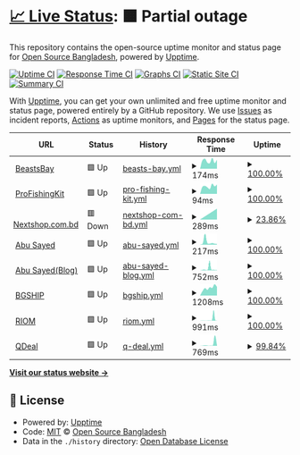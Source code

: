 # [📈 Live Status](https://status.abusayed.dev): <!--live status--> **🟧 Partial outage**

This repository contains the open-source uptime monitor and status page for [Open Source Bangladesh](https://status.abusayed.dev), powered by [Upptime](https://github.com/upptime/upptime).

[![Uptime CI](https://github.com/opensourcebangladesh/status/workflows/Uptime%20CI/badge.svg)](https://github.com/opensourcebangladesh/status/actions?query=workflow%3A%22Uptime+CI%22)
[![Response Time CI](https://github.com/opensourcebangladesh/status/workflows/Response%20Time%20CI/badge.svg)](https://github.com/opensourcebangladesh/status/actions?query=workflow%3A%22Response+Time+CI%22)
[![Graphs CI](https://github.com/opensourcebangladesh/status/workflows/Graphs%20CI/badge.svg)](https://github.com/opensourcebangladesh/status/actions?query=workflow%3A%22Graphs+CI%22)
[![Static Site CI](https://github.com/opensourcebangladesh/status/workflows/Static%20Site%20CI/badge.svg)](https://github.com/opensourcebangladesh/status/actions?query=workflow%3A%22Static+Site+CI%22)
[![Summary CI](https://github.com/opensourcebangladesh/status/workflows/Summary%20CI/badge.svg)](https://github.com/opensourcebangladesh/status/actions?query=workflow%3A%22Summary+CI%22)

With [Upptime](https://upptime.js.org), you can get your own unlimited and free uptime monitor and status page, powered entirely by a GitHub repository. We use [Issues](https://github.com/opensourcebangladesh/status/issues) as incident reports, [Actions](https://github.com/opensourcebangladesh/status/actions) as uptime monitors, and [Pages](https://status.abusayed.dev) for the status page.

<!--start: status pages-->
<!-- This summary is generated by Upptime (https://github.com/upptime/upptime) -->
<!-- Do not edit this manually, your changes will be overwritten -->
<!-- prettier-ignore -->
| URL | Status | History | Response Time | Uptime |
| --- | ------ | ------- | ------------- | ------ |
| <img alt="" src="https://icons.duckduckgo.com/ip3/beastsbay.com.ico" height="13"> [BeastsBay](https://beastsbay.com) | 🟩 Up | [beasts-bay.yml](https://github.com/opensourcebangladesh/status/commits/HEAD/history/beasts-bay.yml) | <details><summary><img alt="Response time graph" src="./graphs/beasts-bay/response-time-week.png" height="20"> 174ms</summary><br><a href="https://status.abusayed.dev/history/beasts-bay"><img alt="Response time 208" src="https://img.shields.io/endpoint?url=https%3A%2F%2Fraw.githubusercontent.com%2Fopensourcebangladesh%2Fstatus%2FHEAD%2Fapi%2Fbeasts-bay%2Fresponse-time.json"></a><br><a href="https://status.abusayed.dev/history/beasts-bay"><img alt="24-hour response time 195" src="https://img.shields.io/endpoint?url=https%3A%2F%2Fraw.githubusercontent.com%2Fopensourcebangladesh%2Fstatus%2FHEAD%2Fapi%2Fbeasts-bay%2Fresponse-time-day.json"></a><br><a href="https://status.abusayed.dev/history/beasts-bay"><img alt="7-day response time 174" src="https://img.shields.io/endpoint?url=https%3A%2F%2Fraw.githubusercontent.com%2Fopensourcebangladesh%2Fstatus%2FHEAD%2Fapi%2Fbeasts-bay%2Fresponse-time-week.json"></a><br><a href="https://status.abusayed.dev/history/beasts-bay"><img alt="30-day response time 205" src="https://img.shields.io/endpoint?url=https%3A%2F%2Fraw.githubusercontent.com%2Fopensourcebangladesh%2Fstatus%2FHEAD%2Fapi%2Fbeasts-bay%2Fresponse-time-month.json"></a><br><a href="https://status.abusayed.dev/history/beasts-bay"><img alt="1-year response time 208" src="https://img.shields.io/endpoint?url=https%3A%2F%2Fraw.githubusercontent.com%2Fopensourcebangladesh%2Fstatus%2FHEAD%2Fapi%2Fbeasts-bay%2Fresponse-time-year.json"></a></details> | <details><summary><a href="https://status.abusayed.dev/history/beasts-bay">100.00%</a></summary><a href="https://status.abusayed.dev/history/beasts-bay"><img alt="All-time uptime 100.00%" src="https://img.shields.io/endpoint?url=https%3A%2F%2Fraw.githubusercontent.com%2Fopensourcebangladesh%2Fstatus%2FHEAD%2Fapi%2Fbeasts-bay%2Fuptime.json"></a><br><a href="https://status.abusayed.dev/history/beasts-bay"><img alt="24-hour uptime 100.00%" src="https://img.shields.io/endpoint?url=https%3A%2F%2Fraw.githubusercontent.com%2Fopensourcebangladesh%2Fstatus%2FHEAD%2Fapi%2Fbeasts-bay%2Fuptime-day.json"></a><br><a href="https://status.abusayed.dev/history/beasts-bay"><img alt="7-day uptime 100.00%" src="https://img.shields.io/endpoint?url=https%3A%2F%2Fraw.githubusercontent.com%2Fopensourcebangladesh%2Fstatus%2FHEAD%2Fapi%2Fbeasts-bay%2Fuptime-week.json"></a><br><a href="https://status.abusayed.dev/history/beasts-bay"><img alt="30-day uptime 100.00%" src="https://img.shields.io/endpoint?url=https%3A%2F%2Fraw.githubusercontent.com%2Fopensourcebangladesh%2Fstatus%2FHEAD%2Fapi%2Fbeasts-bay%2Fuptime-month.json"></a><br><a href="https://status.abusayed.dev/history/beasts-bay"><img alt="1-year uptime 100.00%" src="https://img.shields.io/endpoint?url=https%3A%2F%2Fraw.githubusercontent.com%2Fopensourcebangladesh%2Fstatus%2FHEAD%2Fapi%2Fbeasts-bay%2Fuptime-year.json"></a></details>
| <img alt="" src="https://icons.duckduckgo.com/ip3/profishingkit.com.ico" height="13"> [ProFishingKit](https://profishingkit.com) | 🟩 Up | [pro-fishing-kit.yml](https://github.com/opensourcebangladesh/status/commits/HEAD/history/pro-fishing-kit.yml) | <details><summary><img alt="Response time graph" src="./graphs/pro-fishing-kit/response-time-week.png" height="20"> 94ms</summary><br><a href="https://status.abusayed.dev/history/pro-fishing-kit"><img alt="Response time 118" src="https://img.shields.io/endpoint?url=https%3A%2F%2Fraw.githubusercontent.com%2Fopensourcebangladesh%2Fstatus%2FHEAD%2Fapi%2Fpro-fishing-kit%2Fresponse-time.json"></a><br><a href="https://status.abusayed.dev/history/pro-fishing-kit"><img alt="24-hour response time 114" src="https://img.shields.io/endpoint?url=https%3A%2F%2Fraw.githubusercontent.com%2Fopensourcebangladesh%2Fstatus%2FHEAD%2Fapi%2Fpro-fishing-kit%2Fresponse-time-day.json"></a><br><a href="https://status.abusayed.dev/history/pro-fishing-kit"><img alt="7-day response time 94" src="https://img.shields.io/endpoint?url=https%3A%2F%2Fraw.githubusercontent.com%2Fopensourcebangladesh%2Fstatus%2FHEAD%2Fapi%2Fpro-fishing-kit%2Fresponse-time-week.json"></a><br><a href="https://status.abusayed.dev/history/pro-fishing-kit"><img alt="30-day response time 117" src="https://img.shields.io/endpoint?url=https%3A%2F%2Fraw.githubusercontent.com%2Fopensourcebangladesh%2Fstatus%2FHEAD%2Fapi%2Fpro-fishing-kit%2Fresponse-time-month.json"></a><br><a href="https://status.abusayed.dev/history/pro-fishing-kit"><img alt="1-year response time 118" src="https://img.shields.io/endpoint?url=https%3A%2F%2Fraw.githubusercontent.com%2Fopensourcebangladesh%2Fstatus%2FHEAD%2Fapi%2Fpro-fishing-kit%2Fresponse-time-year.json"></a></details> | <details><summary><a href="https://status.abusayed.dev/history/pro-fishing-kit">100.00%</a></summary><a href="https://status.abusayed.dev/history/pro-fishing-kit"><img alt="All-time uptime 100.00%" src="https://img.shields.io/endpoint?url=https%3A%2F%2Fraw.githubusercontent.com%2Fopensourcebangladesh%2Fstatus%2FHEAD%2Fapi%2Fpro-fishing-kit%2Fuptime.json"></a><br><a href="https://status.abusayed.dev/history/pro-fishing-kit"><img alt="24-hour uptime 100.00%" src="https://img.shields.io/endpoint?url=https%3A%2F%2Fraw.githubusercontent.com%2Fopensourcebangladesh%2Fstatus%2FHEAD%2Fapi%2Fpro-fishing-kit%2Fuptime-day.json"></a><br><a href="https://status.abusayed.dev/history/pro-fishing-kit"><img alt="7-day uptime 100.00%" src="https://img.shields.io/endpoint?url=https%3A%2F%2Fraw.githubusercontent.com%2Fopensourcebangladesh%2Fstatus%2FHEAD%2Fapi%2Fpro-fishing-kit%2Fuptime-week.json"></a><br><a href="https://status.abusayed.dev/history/pro-fishing-kit"><img alt="30-day uptime 100.00%" src="https://img.shields.io/endpoint?url=https%3A%2F%2Fraw.githubusercontent.com%2Fopensourcebangladesh%2Fstatus%2FHEAD%2Fapi%2Fpro-fishing-kit%2Fuptime-month.json"></a><br><a href="https://status.abusayed.dev/history/pro-fishing-kit"><img alt="1-year uptime 100.00%" src="https://img.shields.io/endpoint?url=https%3A%2F%2Fraw.githubusercontent.com%2Fopensourcebangladesh%2Fstatus%2FHEAD%2Fapi%2Fpro-fishing-kit%2Fuptime-year.json"></a></details>
| <img alt="" src="https://icons.duckduckgo.com/ip3/www.nextshop.com.bd.ico" height="13"> [Nextshop.com.bd](https://www.nextshop.com.bd) | 🟥 Down | [nextshop-com-bd.yml](https://github.com/opensourcebangladesh/status/commits/HEAD/history/nextshop-com-bd.yml) | <details><summary><img alt="Response time graph" src="./graphs/nextshop-com-bd/response-time-week.png" height="20"> 289ms</summary><br><a href="https://status.abusayed.dev/history/nextshop-com-bd"><img alt="Response time 298" src="https://img.shields.io/endpoint?url=https%3A%2F%2Fraw.githubusercontent.com%2Fopensourcebangladesh%2Fstatus%2FHEAD%2Fapi%2Fnextshop-com-bd%2Fresponse-time.json"></a><br><a href="https://status.abusayed.dev/history/nextshop-com-bd"><img alt="24-hour response time 0" src="https://img.shields.io/endpoint?url=https%3A%2F%2Fraw.githubusercontent.com%2Fopensourcebangladesh%2Fstatus%2FHEAD%2Fapi%2Fnextshop-com-bd%2Fresponse-time-day.json"></a><br><a href="https://status.abusayed.dev/history/nextshop-com-bd"><img alt="7-day response time 289" src="https://img.shields.io/endpoint?url=https%3A%2F%2Fraw.githubusercontent.com%2Fopensourcebangladesh%2Fstatus%2FHEAD%2Fapi%2Fnextshop-com-bd%2Fresponse-time-week.json"></a><br><a href="https://status.abusayed.dev/history/nextshop-com-bd"><img alt="30-day response time 306" src="https://img.shields.io/endpoint?url=https%3A%2F%2Fraw.githubusercontent.com%2Fopensourcebangladesh%2Fstatus%2FHEAD%2Fapi%2Fnextshop-com-bd%2Fresponse-time-month.json"></a><br><a href="https://status.abusayed.dev/history/nextshop-com-bd"><img alt="1-year response time 298" src="https://img.shields.io/endpoint?url=https%3A%2F%2Fraw.githubusercontent.com%2Fopensourcebangladesh%2Fstatus%2FHEAD%2Fapi%2Fnextshop-com-bd%2Fresponse-time-year.json"></a></details> | <details><summary><a href="https://status.abusayed.dev/history/nextshop-com-bd">23.86%</a></summary><a href="https://status.abusayed.dev/history/nextshop-com-bd"><img alt="All-time uptime 89.37%" src="https://img.shields.io/endpoint?url=https%3A%2F%2Fraw.githubusercontent.com%2Fopensourcebangladesh%2Fstatus%2FHEAD%2Fapi%2Fnextshop-com-bd%2Fuptime.json"></a><br><a href="https://status.abusayed.dev/history/nextshop-com-bd"><img alt="24-hour uptime 0.00%" src="https://img.shields.io/endpoint?url=https%3A%2F%2Fraw.githubusercontent.com%2Fopensourcebangladesh%2Fstatus%2FHEAD%2Fapi%2Fnextshop-com-bd%2Fuptime-day.json"></a><br><a href="https://status.abusayed.dev/history/nextshop-com-bd"><img alt="7-day uptime 23.86%" src="https://img.shields.io/endpoint?url=https%3A%2F%2Fraw.githubusercontent.com%2Fopensourcebangladesh%2Fstatus%2FHEAD%2Fapi%2Fnextshop-com-bd%2Fuptime-week.json"></a><br><a href="https://status.abusayed.dev/history/nextshop-com-bd"><img alt="30-day uptime 82.28%" src="https://img.shields.io/endpoint?url=https%3A%2F%2Fraw.githubusercontent.com%2Fopensourcebangladesh%2Fstatus%2FHEAD%2Fapi%2Fnextshop-com-bd%2Fuptime-month.json"></a><br><a href="https://status.abusayed.dev/history/nextshop-com-bd"><img alt="1-year uptime 89.37%" src="https://img.shields.io/endpoint?url=https%3A%2F%2Fraw.githubusercontent.com%2Fopensourcebangladesh%2Fstatus%2FHEAD%2Fapi%2Fnextshop-com-bd%2Fuptime-year.json"></a></details>
| <img alt="" src="https://icons.duckduckgo.com/ip3/abusayed.dev.ico" height="13"> [Abu Sayed](https://abusayed.dev) | 🟩 Up | [abu-sayed.yml](https://github.com/opensourcebangladesh/status/commits/HEAD/history/abu-sayed.yml) | <details><summary><img alt="Response time graph" src="./graphs/abu-sayed/response-time-week.png" height="20"> 217ms</summary><br><a href="https://status.abusayed.dev/history/abu-sayed"><img alt="Response time 155" src="https://img.shields.io/endpoint?url=https%3A%2F%2Fraw.githubusercontent.com%2Fopensourcebangladesh%2Fstatus%2FHEAD%2Fapi%2Fabu-sayed%2Fresponse-time.json"></a><br><a href="https://status.abusayed.dev/history/abu-sayed"><img alt="24-hour response time 56" src="https://img.shields.io/endpoint?url=https%3A%2F%2Fraw.githubusercontent.com%2Fopensourcebangladesh%2Fstatus%2FHEAD%2Fapi%2Fabu-sayed%2Fresponse-time-day.json"></a><br><a href="https://status.abusayed.dev/history/abu-sayed"><img alt="7-day response time 217" src="https://img.shields.io/endpoint?url=https%3A%2F%2Fraw.githubusercontent.com%2Fopensourcebangladesh%2Fstatus%2FHEAD%2Fapi%2Fabu-sayed%2Fresponse-time-week.json"></a><br><a href="https://status.abusayed.dev/history/abu-sayed"><img alt="30-day response time 137" src="https://img.shields.io/endpoint?url=https%3A%2F%2Fraw.githubusercontent.com%2Fopensourcebangladesh%2Fstatus%2FHEAD%2Fapi%2Fabu-sayed%2Fresponse-time-month.json"></a><br><a href="https://status.abusayed.dev/history/abu-sayed"><img alt="1-year response time 155" src="https://img.shields.io/endpoint?url=https%3A%2F%2Fraw.githubusercontent.com%2Fopensourcebangladesh%2Fstatus%2FHEAD%2Fapi%2Fabu-sayed%2Fresponse-time-year.json"></a></details> | <details><summary><a href="https://status.abusayed.dev/history/abu-sayed">100.00%</a></summary><a href="https://status.abusayed.dev/history/abu-sayed"><img alt="All-time uptime 100.00%" src="https://img.shields.io/endpoint?url=https%3A%2F%2Fraw.githubusercontent.com%2Fopensourcebangladesh%2Fstatus%2FHEAD%2Fapi%2Fabu-sayed%2Fuptime.json"></a><br><a href="https://status.abusayed.dev/history/abu-sayed"><img alt="24-hour uptime 100.00%" src="https://img.shields.io/endpoint?url=https%3A%2F%2Fraw.githubusercontent.com%2Fopensourcebangladesh%2Fstatus%2FHEAD%2Fapi%2Fabu-sayed%2Fuptime-day.json"></a><br><a href="https://status.abusayed.dev/history/abu-sayed"><img alt="7-day uptime 100.00%" src="https://img.shields.io/endpoint?url=https%3A%2F%2Fraw.githubusercontent.com%2Fopensourcebangladesh%2Fstatus%2FHEAD%2Fapi%2Fabu-sayed%2Fuptime-week.json"></a><br><a href="https://status.abusayed.dev/history/abu-sayed"><img alt="30-day uptime 100.00%" src="https://img.shields.io/endpoint?url=https%3A%2F%2Fraw.githubusercontent.com%2Fopensourcebangladesh%2Fstatus%2FHEAD%2Fapi%2Fabu-sayed%2Fuptime-month.json"></a><br><a href="https://status.abusayed.dev/history/abu-sayed"><img alt="1-year uptime 100.00%" src="https://img.shields.io/endpoint?url=https%3A%2F%2Fraw.githubusercontent.com%2Fopensourcebangladesh%2Fstatus%2FHEAD%2Fapi%2Fabu-sayed%2Fuptime-year.json"></a></details>
| <img alt="" src="https://icons.duckduckgo.com/ip3/blog.abusayed.dev.ico" height="13"> [Abu Sayed(Blog)](https://blog.abusayed.dev) | 🟩 Up | [abu-sayed-blog.yml](https://github.com/opensourcebangladesh/status/commits/HEAD/history/abu-sayed-blog.yml) | <details><summary><img alt="Response time graph" src="./graphs/abu-sayed-blog/response-time-week.png" height="20"> 752ms</summary><br><a href="https://status.abusayed.dev/history/abu-sayed-blog"><img alt="Response time 754" src="https://img.shields.io/endpoint?url=https%3A%2F%2Fraw.githubusercontent.com%2Fopensourcebangladesh%2Fstatus%2FHEAD%2Fapi%2Fabu-sayed-blog%2Fresponse-time.json"></a><br><a href="https://status.abusayed.dev/history/abu-sayed-blog"><img alt="24-hour response time 152" src="https://img.shields.io/endpoint?url=https%3A%2F%2Fraw.githubusercontent.com%2Fopensourcebangladesh%2Fstatus%2FHEAD%2Fapi%2Fabu-sayed-blog%2Fresponse-time-day.json"></a><br><a href="https://status.abusayed.dev/history/abu-sayed-blog"><img alt="7-day response time 752" src="https://img.shields.io/endpoint?url=https%3A%2F%2Fraw.githubusercontent.com%2Fopensourcebangladesh%2Fstatus%2FHEAD%2Fapi%2Fabu-sayed-blog%2Fresponse-time-week.json"></a><br><a href="https://status.abusayed.dev/history/abu-sayed-blog"><img alt="30-day response time 814" src="https://img.shields.io/endpoint?url=https%3A%2F%2Fraw.githubusercontent.com%2Fopensourcebangladesh%2Fstatus%2FHEAD%2Fapi%2Fabu-sayed-blog%2Fresponse-time-month.json"></a><br><a href="https://status.abusayed.dev/history/abu-sayed-blog"><img alt="1-year response time 754" src="https://img.shields.io/endpoint?url=https%3A%2F%2Fraw.githubusercontent.com%2Fopensourcebangladesh%2Fstatus%2FHEAD%2Fapi%2Fabu-sayed-blog%2Fresponse-time-year.json"></a></details> | <details><summary><a href="https://status.abusayed.dev/history/abu-sayed-blog">100.00%</a></summary><a href="https://status.abusayed.dev/history/abu-sayed-blog"><img alt="All-time uptime 100.00%" src="https://img.shields.io/endpoint?url=https%3A%2F%2Fraw.githubusercontent.com%2Fopensourcebangladesh%2Fstatus%2FHEAD%2Fapi%2Fabu-sayed-blog%2Fuptime.json"></a><br><a href="https://status.abusayed.dev/history/abu-sayed-blog"><img alt="24-hour uptime 100.00%" src="https://img.shields.io/endpoint?url=https%3A%2F%2Fraw.githubusercontent.com%2Fopensourcebangladesh%2Fstatus%2FHEAD%2Fapi%2Fabu-sayed-blog%2Fuptime-day.json"></a><br><a href="https://status.abusayed.dev/history/abu-sayed-blog"><img alt="7-day uptime 100.00%" src="https://img.shields.io/endpoint?url=https%3A%2F%2Fraw.githubusercontent.com%2Fopensourcebangladesh%2Fstatus%2FHEAD%2Fapi%2Fabu-sayed-blog%2Fuptime-week.json"></a><br><a href="https://status.abusayed.dev/history/abu-sayed-blog"><img alt="30-day uptime 100.00%" src="https://img.shields.io/endpoint?url=https%3A%2F%2Fraw.githubusercontent.com%2Fopensourcebangladesh%2Fstatus%2FHEAD%2Fapi%2Fabu-sayed-blog%2Fuptime-month.json"></a><br><a href="https://status.abusayed.dev/history/abu-sayed-blog"><img alt="1-year uptime 100.00%" src="https://img.shields.io/endpoint?url=https%3A%2F%2Fraw.githubusercontent.com%2Fopensourcebangladesh%2Fstatus%2FHEAD%2Fapi%2Fabu-sayed-blog%2Fuptime-year.json"></a></details>
| <img alt="" src="https://icons.duckduckgo.com/ip3/bgship.com.ico" height="13"> [BGSHIP](https://bgship.com) | 🟩 Up | [bgship.yml](https://github.com/opensourcebangladesh/status/commits/HEAD/history/bgship.yml) | <details><summary><img alt="Response time graph" src="./graphs/bgship/response-time-week.png" height="20"> 1208ms</summary><br><a href="https://status.abusayed.dev/history/bgship"><img alt="Response time 454" src="https://img.shields.io/endpoint?url=https%3A%2F%2Fraw.githubusercontent.com%2Fopensourcebangladesh%2Fstatus%2FHEAD%2Fapi%2Fbgship%2Fresponse-time.json"></a><br><a href="https://status.abusayed.dev/history/bgship"><img alt="24-hour response time 1374" src="https://img.shields.io/endpoint?url=https%3A%2F%2Fraw.githubusercontent.com%2Fopensourcebangladesh%2Fstatus%2FHEAD%2Fapi%2Fbgship%2Fresponse-time-day.json"></a><br><a href="https://status.abusayed.dev/history/bgship"><img alt="7-day response time 1208" src="https://img.shields.io/endpoint?url=https%3A%2F%2Fraw.githubusercontent.com%2Fopensourcebangladesh%2Fstatus%2FHEAD%2Fapi%2Fbgship%2Fresponse-time-week.json"></a><br><a href="https://status.abusayed.dev/history/bgship"><img alt="30-day response time 512" src="https://img.shields.io/endpoint?url=https%3A%2F%2Fraw.githubusercontent.com%2Fopensourcebangladesh%2Fstatus%2FHEAD%2Fapi%2Fbgship%2Fresponse-time-month.json"></a><br><a href="https://status.abusayed.dev/history/bgship"><img alt="1-year response time 454" src="https://img.shields.io/endpoint?url=https%3A%2F%2Fraw.githubusercontent.com%2Fopensourcebangladesh%2Fstatus%2FHEAD%2Fapi%2Fbgship%2Fresponse-time-year.json"></a></details> | <details><summary><a href="https://status.abusayed.dev/history/bgship">100.00%</a></summary><a href="https://status.abusayed.dev/history/bgship"><img alt="All-time uptime 100.00%" src="https://img.shields.io/endpoint?url=https%3A%2F%2Fraw.githubusercontent.com%2Fopensourcebangladesh%2Fstatus%2FHEAD%2Fapi%2Fbgship%2Fuptime.json"></a><br><a href="https://status.abusayed.dev/history/bgship"><img alt="24-hour uptime 100.00%" src="https://img.shields.io/endpoint?url=https%3A%2F%2Fraw.githubusercontent.com%2Fopensourcebangladesh%2Fstatus%2FHEAD%2Fapi%2Fbgship%2Fuptime-day.json"></a><br><a href="https://status.abusayed.dev/history/bgship"><img alt="7-day uptime 100.00%" src="https://img.shields.io/endpoint?url=https%3A%2F%2Fraw.githubusercontent.com%2Fopensourcebangladesh%2Fstatus%2FHEAD%2Fapi%2Fbgship%2Fuptime-week.json"></a><br><a href="https://status.abusayed.dev/history/bgship"><img alt="30-day uptime 100.00%" src="https://img.shields.io/endpoint?url=https%3A%2F%2Fraw.githubusercontent.com%2Fopensourcebangladesh%2Fstatus%2FHEAD%2Fapi%2Fbgship%2Fuptime-month.json"></a><br><a href="https://status.abusayed.dev/history/bgship"><img alt="1-year uptime 100.00%" src="https://img.shields.io/endpoint?url=https%3A%2F%2Fraw.githubusercontent.com%2Fopensourcebangladesh%2Fstatus%2FHEAD%2Fapi%2Fbgship%2Fuptime-year.json"></a></details>
| <img alt="" src="https://icons.duckduckgo.com/ip3/riom.xyz.ico" height="13"> [RIOM](https://riom.xyz) | 🟩 Up | [riom.yml](https://github.com/opensourcebangladesh/status/commits/HEAD/history/riom.yml) | <details><summary><img alt="Response time graph" src="./graphs/riom/response-time-week.png" height="20"> 991ms</summary><br><a href="https://status.abusayed.dev/history/riom"><img alt="Response time 327" src="https://img.shields.io/endpoint?url=https%3A%2F%2Fraw.githubusercontent.com%2Fopensourcebangladesh%2Fstatus%2FHEAD%2Fapi%2Friom%2Fresponse-time.json"></a><br><a href="https://status.abusayed.dev/history/riom"><img alt="24-hour response time 3141" src="https://img.shields.io/endpoint?url=https%3A%2F%2Fraw.githubusercontent.com%2Fopensourcebangladesh%2Fstatus%2FHEAD%2Fapi%2Friom%2Fresponse-time-day.json"></a><br><a href="https://status.abusayed.dev/history/riom"><img alt="7-day response time 991" src="https://img.shields.io/endpoint?url=https%3A%2F%2Fraw.githubusercontent.com%2Fopensourcebangladesh%2Fstatus%2FHEAD%2Fapi%2Friom%2Fresponse-time-week.json"></a><br><a href="https://status.abusayed.dev/history/riom"><img alt="30-day response time 363" src="https://img.shields.io/endpoint?url=https%3A%2F%2Fraw.githubusercontent.com%2Fopensourcebangladesh%2Fstatus%2FHEAD%2Fapi%2Friom%2Fresponse-time-month.json"></a><br><a href="https://status.abusayed.dev/history/riom"><img alt="1-year response time 327" src="https://img.shields.io/endpoint?url=https%3A%2F%2Fraw.githubusercontent.com%2Fopensourcebangladesh%2Fstatus%2FHEAD%2Fapi%2Friom%2Fresponse-time-year.json"></a></details> | <details><summary><a href="https://status.abusayed.dev/history/riom">100.00%</a></summary><a href="https://status.abusayed.dev/history/riom"><img alt="All-time uptime 100.00%" src="https://img.shields.io/endpoint?url=https%3A%2F%2Fraw.githubusercontent.com%2Fopensourcebangladesh%2Fstatus%2FHEAD%2Fapi%2Friom%2Fuptime.json"></a><br><a href="https://status.abusayed.dev/history/riom"><img alt="24-hour uptime 100.00%" src="https://img.shields.io/endpoint?url=https%3A%2F%2Fraw.githubusercontent.com%2Fopensourcebangladesh%2Fstatus%2FHEAD%2Fapi%2Friom%2Fuptime-day.json"></a><br><a href="https://status.abusayed.dev/history/riom"><img alt="7-day uptime 100.00%" src="https://img.shields.io/endpoint?url=https%3A%2F%2Fraw.githubusercontent.com%2Fopensourcebangladesh%2Fstatus%2FHEAD%2Fapi%2Friom%2Fuptime-week.json"></a><br><a href="https://status.abusayed.dev/history/riom"><img alt="30-day uptime 100.00%" src="https://img.shields.io/endpoint?url=https%3A%2F%2Fraw.githubusercontent.com%2Fopensourcebangladesh%2Fstatus%2FHEAD%2Fapi%2Friom%2Fuptime-month.json"></a><br><a href="https://status.abusayed.dev/history/riom"><img alt="1-year uptime 100.00%" src="https://img.shields.io/endpoint?url=https%3A%2F%2Fraw.githubusercontent.com%2Fopensourcebangladesh%2Fstatus%2FHEAD%2Fapi%2Friom%2Fuptime-year.json"></a></details>
| <img alt="" src="https://icons.duckduckgo.com/ip3/qdeal.xyz.ico" height="13"> [QDeal](https://qdeal.xyz) | 🟩 Up | [q-deal.yml](https://github.com/opensourcebangladesh/status/commits/HEAD/history/q-deal.yml) | <details><summary><img alt="Response time graph" src="./graphs/q-deal/response-time-week.png" height="20"> 769ms</summary><br><a href="https://status.abusayed.dev/history/q-deal"><img alt="Response time 245" src="https://img.shields.io/endpoint?url=https%3A%2F%2Fraw.githubusercontent.com%2Fopensourcebangladesh%2Fstatus%2FHEAD%2Fapi%2Fq-deal%2Fresponse-time.json"></a><br><a href="https://status.abusayed.dev/history/q-deal"><img alt="24-hour response time 2772" src="https://img.shields.io/endpoint?url=https%3A%2F%2Fraw.githubusercontent.com%2Fopensourcebangladesh%2Fstatus%2FHEAD%2Fapi%2Fq-deal%2Fresponse-time-day.json"></a><br><a href="https://status.abusayed.dev/history/q-deal"><img alt="7-day response time 769" src="https://img.shields.io/endpoint?url=https%3A%2F%2Fraw.githubusercontent.com%2Fopensourcebangladesh%2Fstatus%2FHEAD%2Fapi%2Fq-deal%2Fresponse-time-week.json"></a><br><a href="https://status.abusayed.dev/history/q-deal"><img alt="30-day response time 269" src="https://img.shields.io/endpoint?url=https%3A%2F%2Fraw.githubusercontent.com%2Fopensourcebangladesh%2Fstatus%2FHEAD%2Fapi%2Fq-deal%2Fresponse-time-month.json"></a><br><a href="https://status.abusayed.dev/history/q-deal"><img alt="1-year response time 245" src="https://img.shields.io/endpoint?url=https%3A%2F%2Fraw.githubusercontent.com%2Fopensourcebangladesh%2Fstatus%2FHEAD%2Fapi%2Fq-deal%2Fresponse-time-year.json"></a></details> | <details><summary><a href="https://status.abusayed.dev/history/q-deal">99.84%</a></summary><a href="https://status.abusayed.dev/history/q-deal"><img alt="All-time uptime 99.97%" src="https://img.shields.io/endpoint?url=https%3A%2F%2Fraw.githubusercontent.com%2Fopensourcebangladesh%2Fstatus%2FHEAD%2Fapi%2Fq-deal%2Fuptime.json"></a><br><a href="https://status.abusayed.dev/history/q-deal"><img alt="24-hour uptime 98.88%" src="https://img.shields.io/endpoint?url=https%3A%2F%2Fraw.githubusercontent.com%2Fopensourcebangladesh%2Fstatus%2FHEAD%2Fapi%2Fq-deal%2Fuptime-day.json"></a><br><a href="https://status.abusayed.dev/history/q-deal"><img alt="7-day uptime 99.84%" src="https://img.shields.io/endpoint?url=https%3A%2F%2Fraw.githubusercontent.com%2Fopensourcebangladesh%2Fstatus%2FHEAD%2Fapi%2Fq-deal%2Fuptime-week.json"></a><br><a href="https://status.abusayed.dev/history/q-deal"><img alt="30-day uptime 99.96%" src="https://img.shields.io/endpoint?url=https%3A%2F%2Fraw.githubusercontent.com%2Fopensourcebangladesh%2Fstatus%2FHEAD%2Fapi%2Fq-deal%2Fuptime-month.json"></a><br><a href="https://status.abusayed.dev/history/q-deal"><img alt="1-year uptime 99.97%" src="https://img.shields.io/endpoint?url=https%3A%2F%2Fraw.githubusercontent.com%2Fopensourcebangladesh%2Fstatus%2FHEAD%2Fapi%2Fq-deal%2Fuptime-year.json"></a></details>

<!--end: status pages-->

[**Visit our status website →**](https://status.abusayed.dev)

## 📄 License

- Powered by: [Upptime](https://github.com/upptime/upptime)
- Code: [MIT](./LICENSE) © [Open Source Bangladesh](https://status.abusayed.dev)
- Data in the `./history` directory: [Open Database License](https://opendatacommons.org/licenses/odbl/1-0/)
